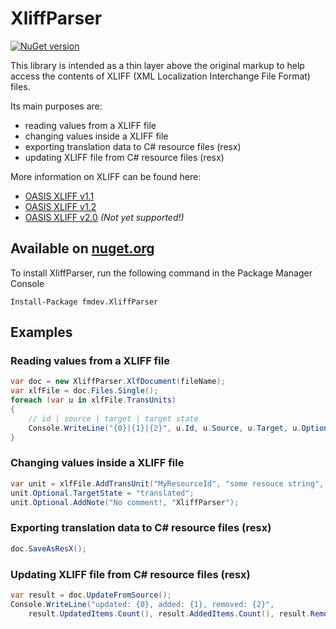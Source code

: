 # XliffParser

[![NuGet version](https://badge.fury.io/nu/fmdev.XliffParser.svg)](https://badge.fury.io/nu/fmdev.XliffParser)

This library is intended as a thin layer above the original markup to help access the contents of XLIFF (XML Localization Interchange File Format) files.

Its main purposes are:
- reading values from a XLIFF file
- changing values inside a XLIFF file
- exporting translation data to C# resource files (resx)
- updating XLIFF file from C# resource files (resx)

More information on XLIFF can be found here:
- [OASIS XLIFF v1.1](http://www.oasis-open.org/committees/xliff/documents/xliff-specification.htm)
- [OASIS XLIFF v1.2](docs.oasis-open.org/xliff/v1.2/os/xliff-core.html)
- [OASIS XLIFF v2.0](http://docs.oasis-open.org/xliff/xliff-core/v2.0/xliff-core-v2.0.html) *(Not yet supported!)*

## Available on [nuget.org](https://www.nuget.org/packages/fmdev.XliffParser/)

To install XliffParser, run the following command in the Package Manager Console

    Install-Package fmdev.XliffParser
    
## Examples
### Reading values from a XLIFF file
```c#
var doc = new XliffParser.XlfDocument(fileName);
var xlfFile = doc.Files.Single();
foreach (var u in xlfFile.TransUnits)
{
    // id | source | target | target state
    Console.WriteLine("{0}|{1}|{2}", u.Id, u.Source, u.Target, u.Optional.TargetState);
}
```

### Changing values inside a XLIFF file
```c#
var unit = xlfFile.AddTransUnit("MyResourceId", "some resouce string", "my awesome translation");
unit.Optional.TargetState = "translated";
unit.Optional.AddNote("No comment!, "XliffParser");
```
### Exporting translation data to C# resource files (resx)
```c#
doc.SaveAsResX();
```

### Updating XLIFF file from C# resource files (resx)

```c#
var result = doc.UpdateFromSource();
Console.WriteLine("updated: {0}, added: {1}, removed: {2}",
    result.UpdatedItems.Count(), result.AddedItems.Count(), result.RemovedItems.Count());
```

